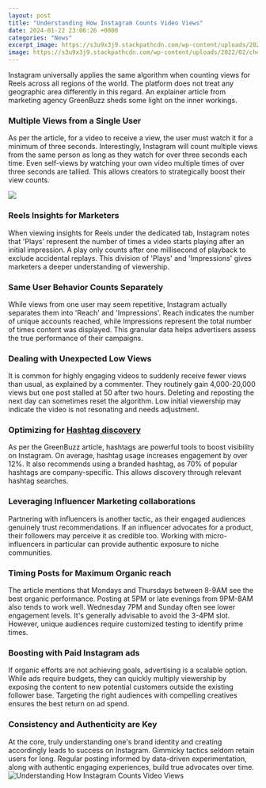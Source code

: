 ```yaml
---
layout: post
title: "Understanding How Instagram Counts Video Views"
date: 2024-01-22 23:06:26 +0000
categories: "News"
excerpt_image: https://s3u9x3j9.stackpathcdn.com/wp-content/uploads/2022/02/check-instagram-reels-views-count-1.jpg
image: https://s3u9x3j9.stackpathcdn.com/wp-content/uploads/2022/02/check-instagram-reels-views-count-1.jpg
---
```


Instagram universally applies the same algorithm when counting views for Reels across all regions of the world. The platform does not treat any geographic area differently in this regard. An explainer article from marketing agency GreenBuzz sheds some light on the inner workings.
### Multiple Views from a Single User 
As per the article, for a video to receive a view, the user must watch it for a minimum of three seconds. Interestingly, Instagram will count multiple views from the same person as long as they watch for over three seconds each time. Even self-views by watching your own video multiple times of over three seconds are tallied. This allows creators to strategically boost their view counts.

![](https://futurewithtech.com/wp-content/uploads/2020/09/does-Instagram-count-video-views.jpg)
### Reels Insights for Marketers 
When viewing insights for Reels under the dedicated tab, Instagram notes that 'Plays' represent the number of times a video starts playing after an initial impression. A play only counts after one millisecond of playback to exclude accidental replays. This division of 'Plays' and 'Impressions' gives marketers a deeper understanding of viewership.
### Same User Behavior Counts Separately
While views from one user may seem repetitive, Instagram actually separates them into 'Reach' and 'Impressions'. Reach indicates the number of unique accounts reached, while Impressions represent the total number of times content was displayed. This granular data helps advertisers assess the true performance of their campaigns. 
### Dealing with Unexpected Low Views
It is common for highly engaging videos to suddenly receive fewer views than usual, as explained by a commenter. They routinely gain 4,000-20,000 views but one post stalled at 50 after two hours. Deleting and reposting the next day can sometimes reset the algorithm. Low initial viewership may indicate the video is not resonating and needs adjustment.
### Optimizing for [Hashtag discovery](https://store.fi.io.vn/womens-cute-but-psycho-bae-darling-crazy-girlfriend-t-shirt/men&)
As per the GreenBuzz article, hashtags are powerful tools to boost visibility on Instagram. On average, hashtag usage increases engagement by over 12%. It also recommends using a branded hashtag, as 70% of popular hashtags are company-specific. This allows discovery through relevant hashtag searches.
### Leveraging Influencer **Marketing collaborations** 
Partnering with influencers is another tactic, as their engaged audiences genuinely trust recommendations. If an influencer advocates for a product, their followers may perceive it as credible too. Working with micro-influencers in particular can provide authentic exposure to niche communities. 
### Timing Posts for Maximum **Organic reach**
The article mentions that Mondays and Thursdays between 8-9AM see the best organic performance. Posting at 5PM or late evenings from 9PM-8AM also tends to work well. Wednesday 7PM and Sunday often see lower engagement levels. It's generally advisable to avoid the 3-4PM slot. However, unique audiences require customized testing to identify prime times.
### Boosting with **Paid Instagram ads**
If organic efforts are not achieving goals, advertising is a scalable option. While ads require budgets, they can quickly multiply viewership by exposing the content to new potential customers outside the existing follower base. Targeting the right audiences with compelling creatives ensures the best return on ad spend. 
### Consistency and Authenticity are Key
At the core, truly understanding one's brand identity and creating accordingly leads to success on Instagram. Gimmicky tactics seldom retain users for long. Regular posting informed by data-driven experimentation, along with authentic engaging experiences, build true advocates over time.
![Understanding How Instagram Counts Video Views](https://s3u9x3j9.stackpathcdn.com/wp-content/uploads/2022/02/check-instagram-reels-views-count-1.jpg)